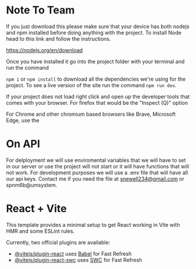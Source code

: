 # Note To Team
If you just download this please make sure that your device has both nodejs and npm installed before doing anything with the project.
To install Node head to this link and follow the instructions.

https://nodejs.org/en/download

Once you have installed it go into the project folder with your terminal and run the command 

`npm i` or `npm install`
to download all the dependencies we're using for the project.
To see a live version of the site run the command 
`npm run dev`.

If your project does not load right click and open up the developer tools that comes with your browser. 
For firefox that would be the "Inspect (Q)" option

For Chrome and other chromium based browsers like Brave, Microsoft Edge, use the 
# On API
For delployment we will use enviromental variables that we will have to set in our server or use the project will not start or it will have functions that will not work. For development purposes we will use a .env file that will have all our api keys. Contact me if you need the file at snewell234@gmail.com or spnm6b@umsystem. 


# React + Vite

This template provides a minimal setup to get React working in Vite with HMR and some ESLint rules.

Currently, two official plugins are available:

- [@vitejs/plugin-react](https://github.com/vitejs/vite-plugin-react/blob/main/packages/plugin-react/README.md) uses [Babel](https://babeljs.io/) for Fast Refresh
- [@vitejs/plugin-react-swc](https://github.com/vitejs/vite-plugin-react-swc) uses [SWC](https://swc.rs/) for Fast Refresh


